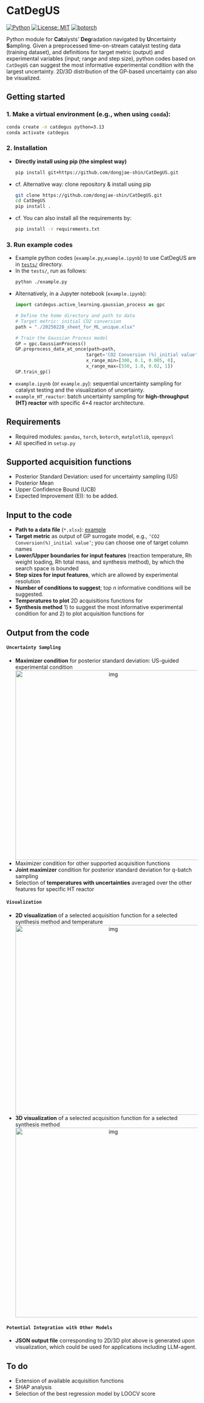 # CatDegUS

[![Python](https://img.shields.io/badge/python-3.13+-blue.svg)](https://www.python.org/downloads/)
[![License: MIT](https://img.shields.io/badge/License-MIT-yellow.svg)](https://opensource.org/licenses/MIT)
[![botorch](https://img.shields.io/badge/botorch-compatible-green.svg)](https://botorch.org/)

Python module for **Cat**alysts' **Deg**radation navigated by **U**ncertainty **S**ampling. Given a preprocessed time-on-stream catalyst testing data (training dataset), and definitions for target metric (output) and experimental variables (input; range and step size), python codes based on `CatDegUS` can suggest the most informative experimental condition with the largest uncertainty. 2D/3D distribution of the GP-based uncertainty can also be visualized.


## Getting started
### 1. Make a virtual environment (e.g., when using `conda`):
``` bash
conda create -n catdegus python=3.13
conda activate catdegus
```
### 2. Installation
* **Directly install using pip (the simplest way)**
  ``` bash
  pip install git+https://github.com/dongjae-shin/CatDegUS.git
  ```
* cf. Alternative way: clone repository & install using pip
  ``` bash
  git clone https://github.com/dongjae-shin/CatDegUS.git
  cd CatDegUS
  pip install .
  ```
* cf. You can also install all the requirements by:
  ``` bash
  pip install -r requirements.txt
  ```

### 3. Run example codes
* Example python codes (`example.py`,`example.ipynb`) to use CatDegUS are in [`tests/`](https://github.com/dongjae-shin/CatDegUS/blob/main/tests/) directory.
* In the `tests/`, run as follows:
  ``` bash
  python ./example.py
  ```
* Alternatively, in a Jupyter notebook (`example.ipynb`):
  ``` python
  import catdegus.active_learning.gaussian_process as gpc

  # Define the home directory and path to data
  # Target metric: initial CO2 conversion
  path = "./20250228_sheet_for_ML_unique.xlsx"

  # Train the Gaussian Process model
  GP = gpc.GaussianProcess()
  GP.preprocess_data_at_once(path=path,
                            target='CO2 Conversion (%)_initial value',
                            x_range_min=[300, 0.1, 0.005, 0], 
                            x_range_max=[550, 1.0, 0.02, 1])
  GP.train_gp()
  ```
* `example.ipynb` (or `example.py`): sequential uncertainty sampling for catalyst testing and the visualization of uncertainty.
* `example_HT_reactor`: batch uncertainty sampling for **high-throughput (HT) reactor** with specific 4×4 reactor architecture.

## Requirements
* Required modules: `pandas`, `torch`, `botorch`, `matplotlib`, `openpyxl`
* All specified in `setup.py`

## Supported acquisition functions
* Posterior Standard Deviation: used for uncertainty sampling (US)
* Posterior Mean
* Upper Confidence Bound (UCB)
* Expected Improvement (EI): to be added.

## Input to the code
* **Path to a data file** (`*.xlsx`): [example](https://github.com/dongjae-shin/CatDegUS/blob/main/tests/20250228_sheet_for_ML_unique.xlsx)
* **Target metric** as output of GP surrogate model, e.g., `‘CO2 Conversion(%)_initial value’`; you can choose one of target column names
* **Lower/Upper boundaries for input features** (reaction temperature, Rh weight loading, Rh total mass, and synthesis method), by which the search space is bounded
* **Step sizes for input features**, which are allowed by experimental resolution
* **Number of conditions to suggest**; top $n$ informative conditions will be suggested.
* **Temperatures to plot** 2D acquisitions functions for
* **Synthesis method** 1) to suggest the most informative experimental condition for and 2) to plot acquisition functions for


## Output from the code
#### `Uncertainty Sampling`
* **Maximizer condition** for posterior standard deviation: US-guided experimental condition
  <div align="center">
    <img src="./imgs/maximizer.png" alt="img" width="500">
  </div>
* Maximizer condition for other supported acquisition functions
* **Joint maximizer** condition for posterior standard deviation for q-batch sampling
* Selection of **temperatures with uncertainties** averaged over the other features for specific HT reactor
#### `Visualization`
* **2D visualization** of a selected acquisition function for a selected synthesis method and temperature
  <div align="center">
    <img src="./imgs/2d_plot.png" alt="img" width="500">
  </div>
* **3D visualization** of a selected acquisition function for a selected synthesis method
  <div align="center">
    <img src="./imgs/3d_plot.png" alt="img" width="500">
  </div>
#### `Potential Integration with Other Models`
* **JSON output file** corresponding to 2D/3D plot above is generated upon visualization, which could be used for applications including LLM-agent.

## To do
* Extension of available acquisition functions
* SHAP analysis
* Selection of the best regression model by LOOCV score
